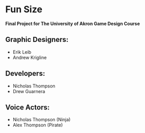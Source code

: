 # Fun Size
**Final Project for The University of Akron Game Design Course**

## Graphic Designers:
* Erik Leib
* Andrew Krigline

## Developers:
* Nicholas Thompson
* Drew Guarnera

## Voice Actors:
* Nicholas Thompson (Ninja) 
* Alex Thompson (Pirate)
